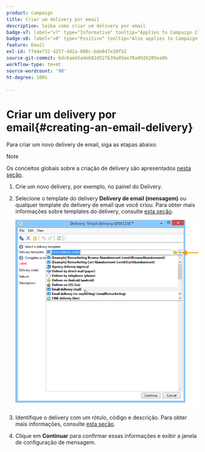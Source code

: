 ```yaml
---
product: campaign
title: Criar um delivery por email
description: Saiba como criar um delivery por email
badge-v7: label="v7" type="Informative" tooltip="Applies to Campaign Classic v7"
badge-v8: label="v8" type="Positive" tooltip="Also applies to Campaign v8"
feature: Email
exl-id: 7f44e732-4257-4d2a-800c-bde847e20f52
source-git-commit: 6dc6aeb5adeb82d527b39a05ee70a9926205ea0b
workflow-type: tm+mt
source-wordcount: '98'
ht-degree: 100%

---
```


# Criar um delivery por email{#creating-an-email-delivery}



Para criar um novo delivery de email, siga as etapas abaixo:

>[!NOTE]
>
>Os conceitos globais sobre a criação de delivery são apresentados [nesta seção](steps-about-delivery-creation-steps.md).

1. Crie um novo delivery, por exemplo, no painel do Delivery.
1. Selecione o template do delivery **Delivery de email (mensagem)** ou qualquer template do delivery de email que você criou. Para obter mais informações sobre templates do delivery, consulte [esta seção](about-templates.md).

   ![](assets/s_ncs_user_wizard_email01_1.png)

1. Identifique o delivery com um rótulo, código e descrição. Para obter mais informações, consulte [esta seção](steps-create-and-identify-the-delivery.md#identifying-the-delivery).
1. Clique em **Continuar** para confirmar essas informações e exibir a janela de configuração de mensagem.
